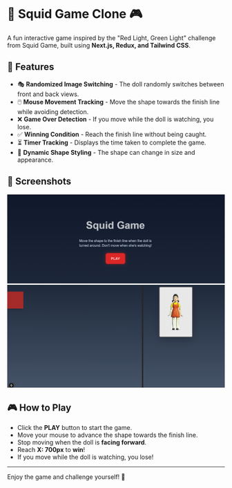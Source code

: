 # 🦑 Squid Game Clone 🎮

A fun interactive game inspired by the "Red Light, Green Light" challenge from Squid Game, built using **Next.js, Redux, and Tailwind CSS**.

## 🚀 Features
- 🎭 **Randomized Image Switching** - The doll randomly switches between front and back views.
- 🖱️ **Mouse Movement Tracking** - Move the shape towards the finish line while avoiding detection.
- ❌ **Game Over Detection** - If you move while the doll is watching, you lose.
- ✅ **Winning Condition** - Reach the finish line without being caught.
- ⏳ **Timer Tracking** - Displays the time taken to complete the game.
- 🎨 **Dynamic Shape Styling** - The shape can change in size and appearance.

## 📸 Screenshots
![Gameplay Preview](./public/openingPage.png)
![Gameplay Preview](./public/playing.png)


## 🎮 How to Play
- Click the **PLAY** button to start the game.
- Move your mouse to advance the shape towards the finish line.
- Stop moving when the doll is **facing forward**.
- Reach **X: 700px** to **win**!
- If you move while the doll is watching, you lose!


---

Enjoy the game and challenge yourself! 🚀

